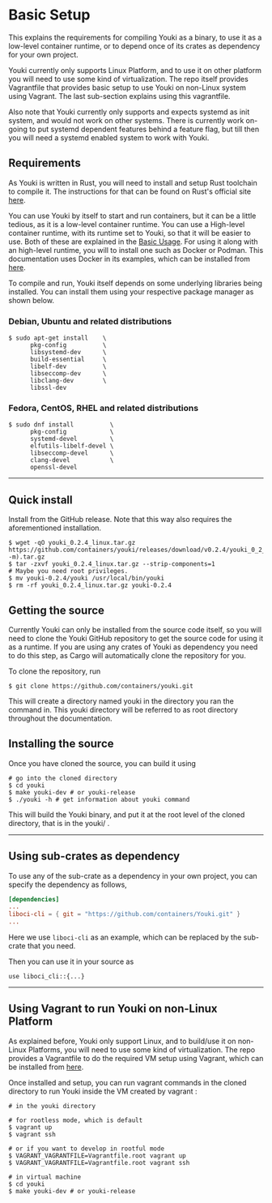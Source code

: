 # Basic Setup

This explains the requirements for compiling Youki as a binary, to use it as a low-level container runtime, or to depend once of its crates as dependency for your own project.

Youki currently only supports Linux Platform, and to use it on other platform you will need to use some kind of virtualization. The repo itself provides Vagrantfile that provides basic setup to use Youki on non-Linux system using Vagrant. The last sub-section explains using this vagrantfile.

Also note that Youki currently only supports and expects systemd as init system, and would not work on other systems. There is currently work on-going to put systemd dependent features behind a feature flag, but till then you will need a systemd enabled system to work with Youki.

## Requirements

As Youki is written in Rust, you will need to install and setup Rust toolchain to compile it. The instructions for that can be found on Rust's official site [here](https://www.rust-lang.org/tools/install).

You can use Youki by itself to start and run containers, but it can be a little tedious, as it is a low-level container runtime. You can use a High-level container runtime, with its runtime set to Youki, so that it will be easier to use. Both of these are explained in the [Basic Usage](./basic_usage.md). For using it along with an high-level runtime, you will to install one such as Docker or Podman. This documentation uses Docker in its examples, which can be installed from [here](https://docs.docker.com/engine/install).

To compile and run, Youki itself depends on some underlying libraries being installed. You can install them using your respective package manager as shown below.

### Debian, Ubuntu and related distributions

```console
$ sudo apt-get install    \
      pkg-config          \
      libsystemd-dev      \
      build-essential     \
      libelf-dev          \
      libseccomp-dev      \
      libclang-dev        \
      libssl-dev
```

### Fedora, CentOS, RHEL and related distributions

```console
$ sudo dnf install          \
      pkg-config            \
      systemd-devel         \
      elfutils-libelf-devel \
      libseccomp-devel      \
      clang-devel           \
      openssl-devel
```

---

## Quick install

Install from the GitHub release.
Note that this way also requires the aforementioned installation.

<!--youki release begin-->
```console
$ wget -qO youki_0.2.4_linux.tar.gz https://github.com/containers/youki/releases/download/v0.2.4/youki_0_2_4_linux-$(uname -m).tar.gz
$ tar -zxvf youki_0.2.4_linux.tar.gz --strip-components=1
# Maybe you need root privileges.
$ mv youki-0.2.4/youki /usr/local/bin/youki
$ rm -rf youki_0.2.4_linux.tar.gz youki-0.2.4
```
<!--youki release end-->

## Getting the source

Currently Youki can only be installed from the source code itself, so you will need to clone the Youki GitHub repository to get the source code for using it as a runtime. If you are using any crates of Youki as dependency you need to do this step, as Cargo will automatically clone the repository for you.

To clone the repository, run

```console
$ git clone https://github.com/containers/youki.git
```

This will create a directory named youki in the directory you ran the command in. This youki directory will be referred to as root directory throughout the documentation.

## Installing the source

Once you have cloned the source, you can build it using

```console
# go into the cloned directory
$ cd youki
$ make youki-dev # or youki-release
$ ./youki -h # get information about youki command
```

This will build the Youki binary, and put it at the root level of the cloned directory, that is in the youki/ .

---

## Using sub-crates as dependency

To use any of the sub-crate as a dependency in your own project, you can specify the dependency as follows,

```toml
[dependencies]
...
liboci-cli = { git = "https://github.com/containers/Youki.git" }
...
```

Here we use `liboci-cli` as an example, which can be replaced by the sub-crate that you need.

Then you can use it in your source as

```
use liboci_cli::{...}
```

---

## Using Vagrant to run Youki on non-Linux Platform

As explained before, Youki only support Linux, and to build/use it on non-Linux Platforms, you will need to use some kind of virtualization. The repo provides a Vagrantfile to do the required VM setup using Vagrant, which can be installed from [here](https://www.vagrantup.com/docs/installation).

Once installed and setup, you can run vagrant commands in the cloned directory to run Youki inside the VM created by vagrant :

```console
# in the youki directory

# for rootless mode, which is default
$ vagrant up
$ vagrant ssh

# or if you want to develop in rootful mode
$ VAGRANT_VAGRANTFILE=Vagrantfile.root vagrant up
$ VAGRANT_VAGRANTFILE=Vagrantfile.root vagrant ssh

# in virtual machine
$ cd youki
$ make youki-dev # or youki-release
```
